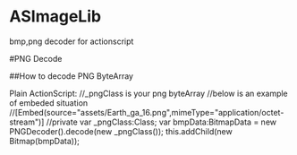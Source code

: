ASImageLib
==========

bmp,png decoder for actionscript

#PNG Decode

##How to decode PNG ByteArray

Plain ActionScript:
	//_pngClass is your png byteArray
	//below is an example of embeded situation
	//[Embed(source="assets/Earth_ga_16.png",mimeType="application/octet-stream")]
	//private var _pngClass:Class;
	var bmpData:BitmapData = new PNGDecoder().decode(new _pngClass());
	this.addChild(new Bitmap(bmpData));